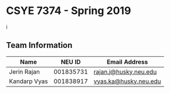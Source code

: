 # CSYE 7374 - Spring 2019
i
## Team Information

| Name         | NEU ID    | Email Address         |
|--------------|-----------|-----------------------|
| Jerin Rajan  | 001835731 | rajan.j@husky.neu.edu |
| Kandarp Vyas | 001838917 | vyas.ka@husky.neu.edu |
